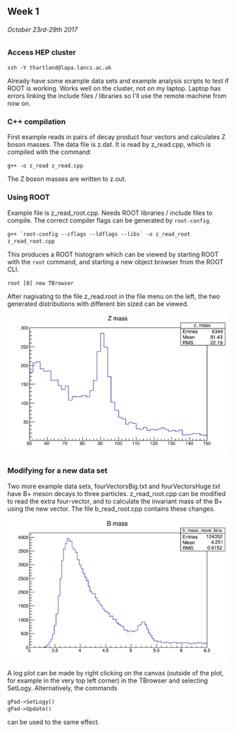 ## Week 1
###### October 23rd-29th 2017

### Access HEP cluster

    ssh -Y thartland@lapa.lancs.ac.uk

Already have some example data sets and example analysis scripts to test if ROOT is working.
Works well on the cluster, not on my laptop.
Laptop has errors linking the include files / libraries so I'll use the remote machine from now on.

### C++ compilation

First example reads in pairs of decay product four vectors and calculates Z boson masses.
The data file is z.dat. It is read by z_read.cpp, which is compiled with the command:

    g++ -o z_read z_read.cpp
    
The Z boson masses are written to z.out.

### Using ROOT

Example file is z_read_root.cpp.
Needs ROOT libraries / include files to compile.
The correct compiler flags can be generated by `root-config`.

    g++ `root-config --cflags --ldflags --libs` -o z_read_root z_read_root.cpp

This produces a ROOT histogram which can be viewed by starting ROOT with the `root` command,
and starting a new object browser from the ROOT CLI.

    root [0] new TBrowser

After nagivating to the file z_read.root in the file menu on the left, the two generated distributions with different bin sized can be viewed.

![alt text](https://github.com/H4rtland/masters/blob/master/week1/imgs/z_mass.png?raw=true "Z mass distribution")

### Modifying for a new data set

Two more example data sets, fourVectorsBig.txt and fourVectorsHuge.txt have B+ meson decays to three particles.
z_read_root.cpp can be modified to read the extra four-vector, and to calculate the invariant mass of the B+
using the new vector. The file b_read_root.cpp contains these changes.

![alt text](https://github.com/H4rtland/masters/blob/master/week1/imgs/b_mass.png?raw=true "B mass distribution")

A log plot can be made by right clicking on the canvas
(outside of the plot, for example in the very top left corner) in the TBrowser and selecting SetLogy.
Alternatively, the commands

    gPad->SetLogy()
    gPad->Update()

can be used to the same effect.

